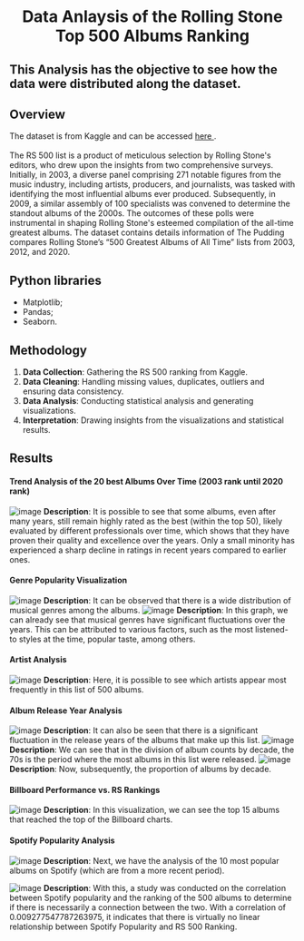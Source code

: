 <h1 align="center"> Data Anlaysis of the Rolling Stone Top 500 Albums Ranking </h1>

## This Analysis has the objective to see how the data were distributed along the dataset.

## <strong> Overview </strong>
The dataset is from Kaggle and can be accessed <a href="https://www.kaggle.com/datasets/umerhaddii/rolling-stone-album-rankings"> here </a>. 
<br>
<br>
The RS 500 list is a product of meticulous selection by Rolling Stone's editors, who drew upon the insights from two comprehensive surveys. Initially, in 2003, a diverse panel comprising 271 notable figures from the music industry, including artists, producers, and journalists, was tasked with identifying the most influential albums ever produced. Subsequently, in 2009, a similar assembly of 100 specialists was convened to determine the standout albums of the 2000s. The outcomes of these polls were instrumental in shaping Rolling Stone's esteemed compilation of the all-time greatest albums. The dataset contains details information of The Pudding compares Rolling Stone’s “500 Greatest Albums of All Time” lists from 2003, 2012, and 2020.

## <strong> Python libraries </strong>
* Matplotlib;
* Pandas; 
* Seaborn.

## <strong> Methodology </strong>
1. **Data Collection**: Gathering the RS 500 ranking from Kaggle.
2. **Data Cleaning**: Handling missing values, duplicates, outliers and ensuring data consistency.
3. **Data Analysis**: Conducting statistical analysis and generating visualizations.
4. **Interpretation**: Drawing insights from the visualizations and statistical results.

## <strong> Results </strong>
#### Trend Analysis of the 20 best Albums Over Time (2003 rank until 2020 rank)
![image](https://github.com/arthurcassemiroo/Data-analysis-RS500/assets/88465565/6837803c-4626-49cf-ac32-5baac98563e1)
**Description**: It is possible to see that some albums, even after many years, still remain highly rated as the best (within the top 50), likely evaluated by different professionals over time, which shows that they have proven their quality and excellence over the years. Only a small minority has experienced a sharp decline in ratings in recent years compared to earlier ones.

#### Genre Popularity Visualization
![image](https://github.com/arthurcassemiroo/Data-analysis-RS500/assets/88465565/c42cbce2-3576-48b5-bcb3-0f89cdad5f03)
**Description**: It can be observed that there is a wide distribution of musical genres among the albums.
![image](https://github.com/arthurcassemiroo/Data-analysis-RS500/assets/88465565/402ebdc6-e789-4634-90dc-9aecbb3d221b)
**Description**: In this graph, we can already see that musical genres have significant fluctuations over the years. This can be attributed to various factors, such as the most listened-to styles at the time, popular taste, among others.

#### Artist Analysis
![image](https://github.com/arthurcassemiroo/Data-analysis-RS500/assets/88465565/a6266813-2a25-42af-810d-ee7085d895db)
**Description**: Here, it is possible to see which artists appear most frequently in this list of 500 albums.

#### Album Release Year Analysis
![image](https://github.com/arthurcassemiroo/Data-analysis-RS500/assets/88465565/bec0fc5f-04ce-4bb4-a4b7-b52e81cda39c)
**Description**: It can also be seen that there is a significant fluctuation in the release years of the albums that make up this list.
![image](https://github.com/arthurcassemiroo/Data-analysis-RS500/assets/88465565/90524ad9-d114-40c4-a200-3efa9a1ccb15)
**Description**: We can see that in the division of album counts by decade, the 70s is the period where the most albums in this list were released.
![image](https://github.com/arthurcassemiroo/Data-analysis-RS500/assets/88465565/0308e945-374a-4112-b4d8-180f93803c1c) <br>
**Description**: Now, subsequently, the proportion of albums by decade.

#### Billboard Performance vs. RS Rankings
![image](https://github.com/arthurcassemiroo/Data-analysis-RS500/assets/88465565/5dfdd619-429c-4ab6-979f-7c3fc96ce26b)
**Description**: In this visualization, we can see the top 15 albums that reached the top of the Billboard charts.

#### Spotify Popularity Analysis
![image](https://github.com/arthurcassemiroo/Data-analysis-RS500/assets/88465565/8119f7c5-6e8f-49b2-85e3-337f0f8ddaa6)
**Description**: Next, we have the analysis of the 10 most popular albums on Spotify (which are from a more recent period).

![image](https://github.com/arthurcassemiroo/Data-analysis-RS500/assets/88465565/81155287-e2ee-4426-b93c-dd593ab582e1)
**Description**: With this, a study was conducted on the correlation between Spotify popularity and the ranking of the 500 albums to determine if there is necessarily a connection between the two. With a correlation of 0.009277547787263975, it indicates that there is virtually no linear relationship between Spotify Popularity and RS 500 Ranking.
